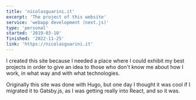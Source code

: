 ```yaml
---
title: 'nicolasguarini.it'
excerpt: 'The project of this website'
service: 'webapp development (next.js)'
type: 'personal'
started: '2019-03-10'
finished: '2022-11-25'
link: 'https://nicolasguarini.it'
---
```


I created this site because I needed a place where I could exhibit my best projects in order to give an idea to those who don't know me about how I work, in what way and with what technologies.

Originally this site was done with Hugo, but one day I thought it was cool if I migrated it to Gatsby.js, as I was getting really into React, and so it was.